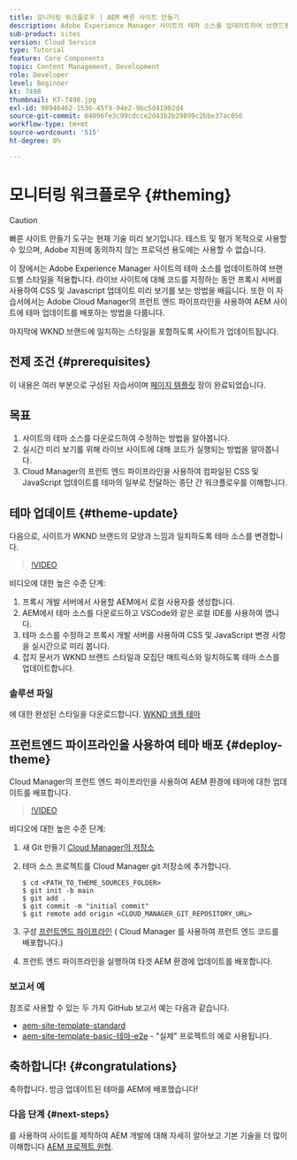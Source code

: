 ```yaml
---
title: 모니터링 워크플로우 | AEM 빠른 사이트 만들기
description: Adobe Experience Manager 사이트의 테마 소스를 업데이트하여 브랜드별 스타일을 적용하는 방법을 알아봅니다. 프록시 서버를 사용하여 CSS 및 Javascript 업데이트의 라이브 미리 보기를 보는 방법을 알아봅니다. 또한 이 자습서에서는 Adobe Cloud Manager의 프런트 엔드 파이프라인을 사용하여 AEM 사이트에 테마 업데이트를 배포하는 방법을 다룹니다.
sub-product: sites
version: Cloud Service
type: Tutorial
feature: Core Components
topic: Content Management, Development
role: Developer
level: Beginner
kt: 7498
thumbnail: KT-7498.jpg
exl-id: 98946462-1536-45f9-94e2-9bc5d41902d4
source-git-commit: 04096fe3c99cdcce2d43b2b29899c2bbe37ac056
workflow-type: tm+mt
source-wordcount: '515'
ht-degree: 0%

---
```


# 모니터링 워크플로우 {#theming}

>[!CAUTION]
>
> 빠른 사이트 만들기 도구는 현재 기술 미리 보기입니다. 테스트 및 평가 목적으로 사용할 수 있으며, Adobe 지원에 동의하지 않는 프로덕션 용도에는 사용할 수 없습니다.

이 장에서는 Adobe Experience Manager 사이트의 테마 소스를 업데이트하여 브랜드별 스타일을 적용합니다. 라이브 사이트에 대해 코드를 지정하는 동안 프록시 서버를 사용하여 CSS 및 Javascript 업데이트 미리 보기를 보는 방법을 배웁니다. 또한 이 자습서에서는 Adobe Cloud Manager의 프런트 엔드 파이프라인을 사용하여 AEM 사이트에 테마 업데이트를 배포하는 방법을 다룹니다.

마지막에 WKND 브랜드에 일치하는 스타일을 포함하도록 사이트가 업데이트됩니다.

## 전제 조건 {#prerequisites}

이 내용은 여러 부분으로 구성된 자습서이며 [페이지 템플릿](./page-templates.md) 장이 완료되었습니다.

## 목표

1. 사이트의 테마 소스를 다운로드하여 수정하는 방법을 알아봅니다.
1. 실시간 미리 보기를 위해 라이브 사이트에 대해 코드가 실행되는 방법을 알아봅니다.
1. Cloud Manager의 프런트 엔드 파이프라인을 사용하여 컴파일된 CSS 및 JavaScript 업데이트를 테마의 일부로 전달하는 종단 간 워크플로우를 이해합니다.

## 테마 업데이트 {#theme-update}

다음으로, 사이트가 WKND 브랜드의 모양과 느낌과 일치하도록 테마 소스를 변경합니다.

>[!VIDEO](https://video.tv.adobe.com/v/332918/?quality=12&learn=on)

비디오에 대한 높은 수준 단계:

1. 프록시 개발 서버에서 사용할 AEM에서 로컬 사용자를 생성합니다.
1. AEM에서 테마 소스를 다운로드하고 VSCode와 같은 로컬 IDE를 사용하여 엽니다.
1. 테마 소스를 수정하고 프록시 개발 서버를 사용하여 CSS 및 JavaScript 변경 사항을 실시간으로 미리 봅니다.
1. 잡지 문서가 WKND 브랜드 스타일과 모집단 매트릭스와 일치하도록 테마 소스를 업데이트합니다.

### 솔루션 파일

에 대한 완성된 스타일을 다운로드합니다. [WKND 샘플 테마](assets/theming/WKND-THEME-src-1.1.zip)

## 프런트엔드 파이프라인을 사용하여 테마 배포 {#deploy-theme}

Cloud Manager의 프런트 엔드 파이프라인을 사용하여 AEM 환경에 테마에 대한 업데이트를 배포합니다.

>[!VIDEO](https://video.tv.adobe.com/v/338722/?quality=12&learn=on)

비디오에 대한 높은 수준 단계:

1. 새 Git 만들기 [Cloud Manager의 저장소](https://experienceleague.adobe.com/docs/experience-manager-cloud-manager/using/managing-code/cloud-manager-repositories.html)
1. 테마 소스 프로젝트를 Cloud Manager git 저장소에 추가합니다.

   ```shell
   $ cd <PATH_TO_THEME_SOURCES_FOLDER>
   $ git init -b main
   $ git add .
   $ git commit -m "initial commit"
   $ git remote add origin <CLOUD_MANAGER_GIT_REPOSITORY_URL>
   ```

1. 구성 [프런트엔드 파이프라인](https://experienceleague.adobe.com/docs/experience-manager-cloud-service/implementing/using-cloud-manager/cicd-pipelines/introduction-ci-cd-pipelines.html) ( Cloud Manager 를 사용하여 프런트 엔드 코드를 배포합니다.)
1. 프런트 엔드 파이프라인을 실행하여 타겟 AEM 환경에 업데이트를 배포합니다.

### 보고서 예

참조로 사용할 수 있는 두 가지 GitHub 보고서 예는 다음과 같습니다.

* [aem-site-template-standard](https://github.com/adobe/aem-site-template-standard)
* [aem-site-template-basic-테마-e2e](https://github.com/adobe/aem-site-template-basic-theme-e2e) - &quot;실제&quot; 프로젝트의 예로 사용됩니다.

## 축하합니다! {#congratulations}

축하합니다. 방금 업데이트된 테마를 AEM에 배포했습니다!

### 다음 단계 {#next-steps}

를 사용하여 사이트를 제작하여 AEM 개발에 대해 자세히 알아보고 기본 기술을 더 많이 이해합니다 [AEM 프로젝트 원형](../project-archetype/overview.md).
